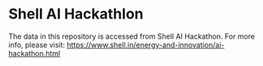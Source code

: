 # Shell AI Hackathlon

The data in this repository is accessed from Shell AI Hackathon. 
For more info, please visit: https://www.shell.in/energy-and-innovation/ai-hackathon.html


